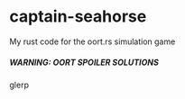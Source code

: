 # captain-seahorse
My rust code for the oort.rs simulation game

##### WARNING: OORT SPOILER SOLUTIONS
glerp
